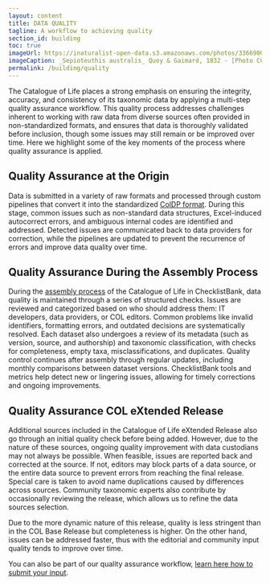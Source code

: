 ```yaml
---
layout: content
title: DATA QUALITY
tagline: A workflow to achieving quality 
section_id: building
toc: true
imageUrl: https://inaturalist-open-data.s3.amazonaws.com/photos/336690031/large.jpeg
imageCaption: _Sepioteuthis australis_ Quoy & Gaimard, 1832 - [Photo CC By Luca Davenport-Thomas](https://www.inaturalist.org/observations/263421246)
permalink: /building/quality
---
```


The Catalogue of Life places a strong emphasis on ensuring the integrity, accuracy, and consistency of its taxonomic data by applying a multi-step quality assurance workflow. This quality process addresses challenges inherent to working with raw data from diverse sources often provided in non-standardized formats, and ensures that data is thoroughly validated before inclusion, though some issues may still remain or be improved over time. Here we highlight some of the key moments of the  process where quality assurance is applied.

## Quality Assurance at the Origin 

Data is submitted in a variety of raw formats and processed through custom pipelines that convert it into the standardized [ColDP format](https://catalogueoflife.github.io/coldp/). During this stage, common issues such as non-standard data structures, Excel-induced autocorrect errors, and ambiguous internal codes are identified and addressed. Detected issues are communicated back to data providers for correction, while the pipelines are updated to prevent the recurrence of errors and improve data quality over time.

## Quality Assurance During the Assembly Process

During the [assembly process](/building/assembly) of the Catalogue of Life in ChecklistBank, data quality is maintained through a series of structured checks. Issues are reviewed and categorized based on who should address them: IT developers, data providers, or COL editors. Common problems like invalid identifiers, formatting errors, and outdated decisions are systematically resolved. Each dataset also undergoes a  review of its metadata (such as version, source, and authorship) and taxonomic classification, with checks for completeness, empty taxa, misclassifications, and duplicates. Quality control continues after assembly through regular updates, including monthly comparisons between dataset versions. ChecklistBank tools and metrics help detect new or lingering issues, allowing for timely corrections and ongoing improvements.

## Quality Assurance COL eXtended Release

Additional sources included in the Catalogue of Life eXtended Release also go through an initial quality check before being added. However, due to the nature of these sources, ongoing quality improvement with data custodians may not always be possible. When feasible, issues are reported back and corrected at the source. If not, editors may block parts of a data source, or the entire data source to prevent errors from reaching the final release. Special care is taken to avoid name duplications caused by differences across sources. Community taxonomic experts also contribute by occasionally reviewing the release, which allows us to refine the data sources selection.

Due to the more dynamic nature of this release, quality is less stringent than in the COL Base Release but completeness is higher. On the other hand, issues can be addressed faster, thus with the editorial and community input quality tends to improve over time.

You can also be part of our quality assurance workflow, [learn here how to submit your input](/howto/contribute).

